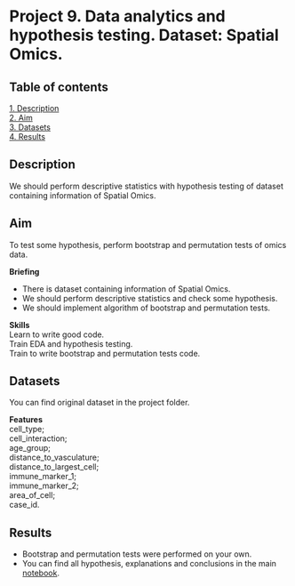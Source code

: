 # Project 9. Data analytics and hypothesis testing. Dataset: Spatial Omics.

## Table of contents
[1. Description](https://github.com/ekaterinatao/Tutorial_projects/tree/main/project_9#description)   
[2. Aim](https://github.com/ekaterinatao/Tutorial_projects/tree/main/project_9#aim)  
[3. Datasets](https://github.com/ekaterinatao/Tutorial_projects/tree/main/project_9#datasets)  
[4. Results](https://github.com/ekaterinatao/Tutorial_projects/tree/main/project_9#results)  

## Description
We should perform descriptive statistics with hypothesis testing of dataset containing information of Spatial Omics.  

## Aim
To test some hypothesis, perform bootstrap and permutation tests of omics data.  

**Briefing**  
- There is dataset containing information of Spatial Omics.
- We should perform descriptive statistics and check some hypothesis.
- We should implement algorithm of bootstrap and permutation tests.  

**Skills**  
Learn to write good code.  
Train EDA and hypothesis testing.  
Train to write bootstrap and permutation tests code.  

## Datasets
You can find original dataset in the project folder.   

**Features**  
cell_type;  
cell_interaction;  
age_group;  
distance_to_vasculature;  
distance_to_largest_cell;  
immune_marker_1;  
immune_marker_2;  
area_of_cell;  
case_id.  

## Results
- Bootstrap and permutation tests were performed on your own.  
- You can find all hypothesis, explanations and conclusions in the main [notebook](https://github.com/ekaterinatao/Tutorial_projects/blob/main/project_9/HW9_Tao_Ekaterina.ipynb).